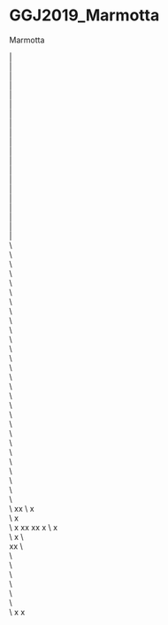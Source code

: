 # GGJ2019_Marmotta
Marmotta


|\
| \
|  \
|   \
|    \
|     \
|      \
|       \
|        \
|         \
|          \
|           \
|            \
|             \
|              \
|               \
|                \
|                 \
|                  \
|                   \
 \                   \
  \                   \
   \                   \
    \                   \
     \                   \
      \                   \
       \                   \
        \                   \
         \                   \
          \                   \
           \                   \
            \                   \
             \                   \
              \                   \
               \                   \
                \                   \
                 \                   \
                  \                   \
                   \                   \
                    \                   \
                     \                   \
                      \                   \
                       \                   \
                        \                   \
                         \                   \
                          \                   \
                           \                   \
                            \                   \
                             \                   xx
                              \              x     \
                               \         x          \
                                \    x              xx
                                xx              x
                                 \          x \
                                  \     x  \   \
                                   xx       \   \
                                             \   \
                                              \   \
                                               \   \
                                                \   \
                                                 \   \
                                                  \   \
                                                   \   x
                                                    x
